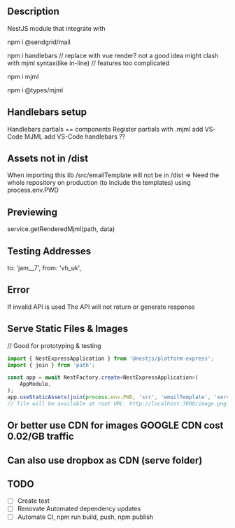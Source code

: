 ## Description

NestJS module that integrate with

npm i @sendgrid/mail

npm i handlebars
// replace with vue render? not a good idea might clash with mjml syntax(like in-line)
// features too complicated

npm i mjml

npm i @types/mjml

## Handlebars setup
Handlebars partials == components
Register partials  with .mjml
add VS-Code MJML
add VS-Code handlebars ??

## Assets not in /dist
When importing this lib /src/emailTemplate will not be in /dist
=> Need the whole repository on production (to include the templates)
using process.env.PWD


## Previewing
service.getRenderedMjml(path, data)


## Testing Addresses
to: 'jam__7',
from: 'vh_uk',


## Error
If invalid API is used
The API will not return or generate response


## Serve Static Files & Images
// Good for prototyping & testing

```typescript
import { NestExpressApplication } from '@nestjs/platform-express';
import { join } from 'path';

const app = await NestFactory.create<NestExpressApplication>(
    AppModule,
);
app.useStaticAssets(join(process.env.PWD, 'src', 'emailTemplate', 'serveStatic'));
// file will be available at root URL: http://localhost:3000/image.png
```

## Or better use CDN for images GOOGLE CDN cost 0.02/GB traffic

## Can also use dropbox as CDN (serve folder)

## TODO
- [ ] Create test
- [ ] Renovate Automated dependency updates
- [ ] Automate CI, npm run build, push, npm publish